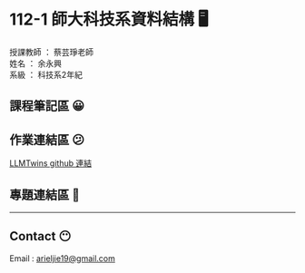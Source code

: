 # 112-1 師大科技系資料結構 :desktop_computer:

授課教師 ： 蔡芸琤老師  
姓名 ： 余永興  
系級 ： 科技系2年紀

## 課程筆記區 :grinning:

## 作業連結區 :confused:

[LLMTwins github 連結](https://github.com/ArielJunus/LLMTwins)

## 專題連結區 :thinking:

---

## Contact :no_mouth:

Email : arieljie19@gmail.com
